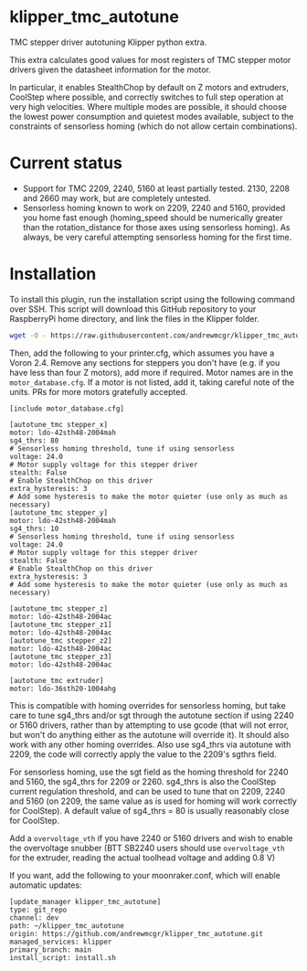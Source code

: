 # klipper_tmc_autotune
TMC stepper driver autotuning Klipper python extra.

This extra calculates good values for most registers of TMC stepper motor drivers given the datasheet information for the motor.

In particular, it enables StealthChop by default on Z motors and extruders, CoolStep where possible, and correctly switches to full step operation at very high velocities. Where multiple modes are possible, it should choose the lowest power consumption and quietest modes available, subject to the constraints of sensorless homing (which do not allow certain combinations).

# Current status

- Support for TMC 2209, 2240, 5160 at least partially tested. 2130, 2208 and 2660 may work, but are completely untested.
- Sensorless homing known to work on 2209, 2240 and 5160, provided you home fast enough (homing_speed should be numerically greater than the rotation_distance for those axes using sensorless homing). As always, be very careful attempting sensorless homing for the first time.

# Installation

To install this plugin, run the installation script using the following command over SSH. This script will download this GitHub repository to your RaspberryPi home directory, and link the files in the Klipper folder.

```bash
wget -O - https://raw.githubusercontent.com/andrewmcgr/klipper_tmc_autotune/main/install.sh | bash
```

Then, add the following to your printer.cfg, which assumes you have a Voron 2.4. Remove any sections for steppers you don't have (e.g. if you have less than four Z motors), add more if required. Motor names are in the `motor_database.cfg`. If a motor is not listed, add it, taking careful note of the units. PRs for more motors gratefully accepted.
```
[include motor_database.cfg]

[autotune_tmc stepper_x]
motor: ldo-42sth48-2004mah
sg4_thrs: 80
# Sensorless homing threshold, tune if using sensorless
voltage: 24.0
# Motor supply voltage for this stepper driver
stealth: False
# Enable StealthChop on this driver
extra_hysteresis: 3
# Add some hysteresis to make the motor quieter (use only as much as necessary)
[autotune_tmc stepper_y]
motor: ldo-42sth48-2004mah
sg4_thrs: 10
# Sensorless homing threshold, tune if using sensorless
voltage: 24.0
# Motor supply voltage for this stepper driver
stealth: False
# Enable StealthChop on this driver
extra_hysteresis: 3
# Add some hysteresis to make the motor quieter (use only as much as necessary)

[autotune_tmc stepper_z]
motor: ldo-42sth48-2004ac
[autotune_tmc stepper_z1]
motor: ldo-42sth48-2004ac
[autotune_tmc stepper_z2]
motor: ldo-42sth48-2004ac
[autotune_tmc stepper_z3]
motor: ldo-42sth48-2004ac

[autotune_tmc extruder]
motor: ldo-36sth20-1004ahg
```

This is compatible with homing overrides for sensorless homing, but take care to tune sg4_thrs and/or sgt through the autotune section if using 2240 or 5160 drivers, rather than by attempting to use gcode (that will not error, but won't do anything either as the autotune will override it). It should also work with any other homing overrides. Also use sg4_thrs via autotune with 2209, the code will correctly apply the value to the 2209's sgthrs field.

For sensorless homing, use the sgt field as the homing threshold for 2240 and 5160, the sg4_thrs for 2209 or 2260. sg4_thrs is also the CoolStep current regulation threshold, and can be used to tune that on 2209, 2240 and 5160 (on 2209, the same value as is used for homing will work correctly for CoolStep). A default value of sg4_thrs = 80 is usually reasonably close for CoolStep.

Add a `overvoltage_vth` if you have 2240 or 5160 drivers and wish to enable the overvoltage snubber (BTT SB2240 users should use `overvoltage_vth` for the extruder, reading the actual toolhead voltage and adding 0.8 V)

If you want, add the following to your moonraker.conf, which will enable automatic updates:
```
[update_manager klipper_tmc_autotune]
type: git_repo
channel: dev
path: ~/klipper_tmc_autotune
origin: https://github.com/andrewmcgr/klipper_tmc_autotune.git
managed_services: klipper
primary_branch: main
install_script: install.sh
```

